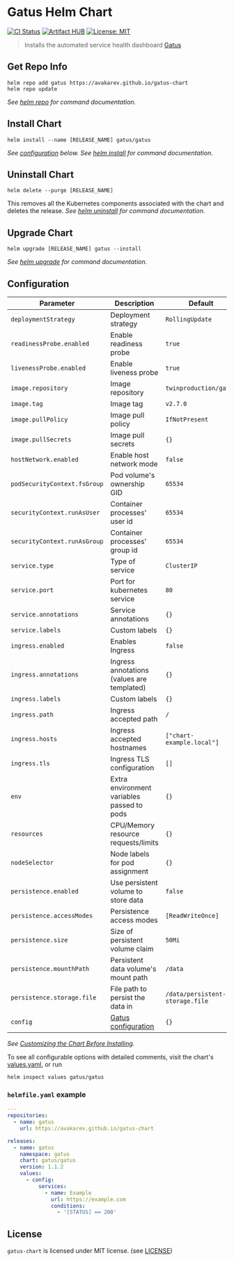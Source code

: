 # Gatus Helm Chart

[![CI Status](https://img.shields.io/github/workflow/status/avakarev/gatus-chart/Test%20Workflow/master?longCache=tru&label=CI%20Status&logo=github%20actions&logoColor=fff)](https://github.com/avakarev/gatus-chart/actions?query=branch%3Amaster+workflow%3A%22Test+Workflow%22)
[![Artifact HUB](https://img.shields.io/endpoint?url=https://artifacthub.io/badge/repository/gatus)](https://artifacthub.io/packages/helm/gatus/gatus)
[![License: MIT](https://img.shields.io/github/license/avakarev/gatus-chart)](https://github.com/avakarev/gatus-chart/blob/master/LICENSE)

> Installs the automated service health dashboard [Gatus](https://github.com/TwinProduction/gatus)

## Get Repo Info

```console
helm repo add gatus https://avakarev.github.io/gatus-chart
helm repo update
```

_See [helm repo](https://helm.sh/docs/helm/helm_repo/) for command documentation._

## Install Chart

```console
helm install --name [RELEASE_NAME] gatus/gatus
```

_See [configuration](#configuration) below._
_See [helm install](https://helm.sh/docs/helm/helm_install/) for command documentation._

## Uninstall Chart

```console
helm delete --purge [RELEASE_NAME]
```

This removes all the Kubernetes components associated with the chart and deletes the release.
_See [helm uninstall](https://helm.sh/docs/helm/helm_uninstall/) for command documentation._

## Upgrade Chart

```console
helm upgrade [RELEASE_NAME] gatus --install
```

_See [helm upgrade](https://helm.sh/docs/helm/helm_upgrade/) for command documentation._

## Configuration

| Parameter                                 | Description                                   | Default                              |
|-------------------------------------------|-----------------------------------------------|--------------------------------------|
| `deploymentStrategy`                      | Deployment strategy                           | `RollingUpdate`                      |
| `readinessProbe.enabled`                  | Enable readiness probe                        | `true`                               |
| `livenessProbe.enabled`                   | Enable liveness probe                         | `true`                               |
| `image.repository`                        | Image repository                              | `twinproduction/gatus`               |
| `image.tag`                               | Image tag                                     | `v2.7.0`                             |
| `image.pullPolicy`                        | Image pull policy                             | `IfNotPresent`                       |
| `image.pullSecrets`                       | Image pull secrets                            | `{}`                                 |
| `hostNetwork.enabled`                     | Enable host network mode                      | `false`                              |
| `podSecurityContext.fsGroup`              | Pod volume's ownership GID                    | `65534`                              |
| `securityContext.runAsUser`               | Container processes' user id                  | `65534`                              |
| `securityContext.runAsGroup`              | Container processes' group id                 | `65534`                              |
| `service.type`                            | Type of service                               | `ClusterIP`                          |
| `service.port`                            | Port for kubernetes service                   | `80`                                 |
| `service.annotations`                     | Service annotations                           | `{}`                                 |
| `service.labels`                          | Custom labels                                 | `{}`                                 |
| `ingress.enabled`                         | Enables Ingress                               | `false`                              |
| `ingress.annotations`                     | Ingress annotations (values are templated)    | `{}`                                 |
| `ingress.labels`                          | Custom labels                                 | `{}`                                 |
| `ingress.path`                            | Ingress accepted path                         | `/`                                  |
| `ingress.hosts`                           | Ingress accepted hostnames                    | `["chart-example.local"]`            |
| `ingress.tls`                             | Ingress TLS configuration                     | `[]`                                 |
| `env`                                     | Extra environment variables passed to pods    | `{}`                                 |
| `resources`                               | CPU/Memory resource requests/limits           | `{}`                                 |
| `nodeSelector`                            | Node labels for pod assignment                | `{}`                                 |
| `persistence.enabled`                     | Use persistent volume to store data           | `false`                              |
| `persistence.accessModes`                 | Persistence access modes                      | `[ReadWriteOnce]`                    |
| `persistence.size`                        | Size of persistent volume claim               | `50Mi`                               |
| `persistence.mounthPath`                  | Persistent data volume's mount path           | `/data`                              |
| `persistence.storage.file`                | File path to persist the data in              | `/data/persistent-storage.file`      |
| `config`                                  | [Gatus configuration][gatus-config]           | `{}`                                 |

_See [Customizing the Chart Before Installing](https://helm.sh/docs/intro/using_helm/#customizing-the-chart-before-installing)._

To see all configurable options with detailed comments, visit the chart's [values.yaml](./gatus/values.yaml), or run

```console
helm inspect values gatus/gatus
```

### `helmfile.yaml` example

```yaml
---
repositories:
  - name: gatus
    url: https://avakarev.github.io/gatus-chart

releases:
  - name: gatus
    namespace: gatus
    chart: gatus/gatus
    version: 1.1.2
    values:
      - config:
          services:
            - name: Example
              url: https://example.com
              conditions:
                - '[STATUS] == 200'
```

## License

`gatus-chart` is licensed under MIT license. (see [LICENSE](./LICENSE))


[gatus-config]: https://github.com/TwinProduction/gatus#configuration
